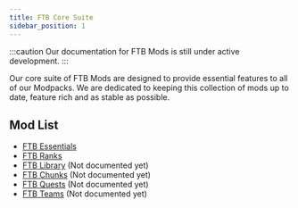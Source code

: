 ```yaml
---
title: FTB Core Suite
sidebar_position: 1
---
```


:::caution
Our documentation for FTB Mods is still under active development.
:::

Our core suite of FTB Mods are designed to provide essential features to all of our Modpacks. We are dedicated to keeping this collection of mods up to date, feature rich and as stable as possible.

## Mod List

- [FTB Essentials](/docs/mods/suite/Essentials)
- [FTB Ranks](/docs/mods/suite/Ranks)
- [FTB Library](/docs/mods/Library) (Not documented yet)
- [FTB Chunks](/docs/mods/suite) (Not documented yet)
- [FTB Quests](/docs/mods/suite) (Not documented yet)
- [FTB Teams](/docs/mods/suite) (Not documented yet)
